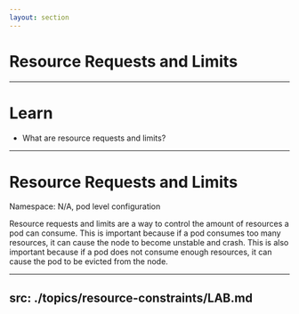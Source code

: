 ```yaml
---
layout: section
---
```


# Resource Requests and Limits

---

# Learn

- What are resource requests and limits?

---

# Resource Requests and Limits

Namespace: N/A, pod level configuration

Resource requests and limits are a way to control the amount of resources a pod can consume. This is important because if a pod consumes too many resources, it can cause the node to become unstable and crash. This is also important because if a pod does not consume enough resources, it can cause the pod to be evicted from the node.

---
src: ./topics/resource-constraints/LAB.md
---
